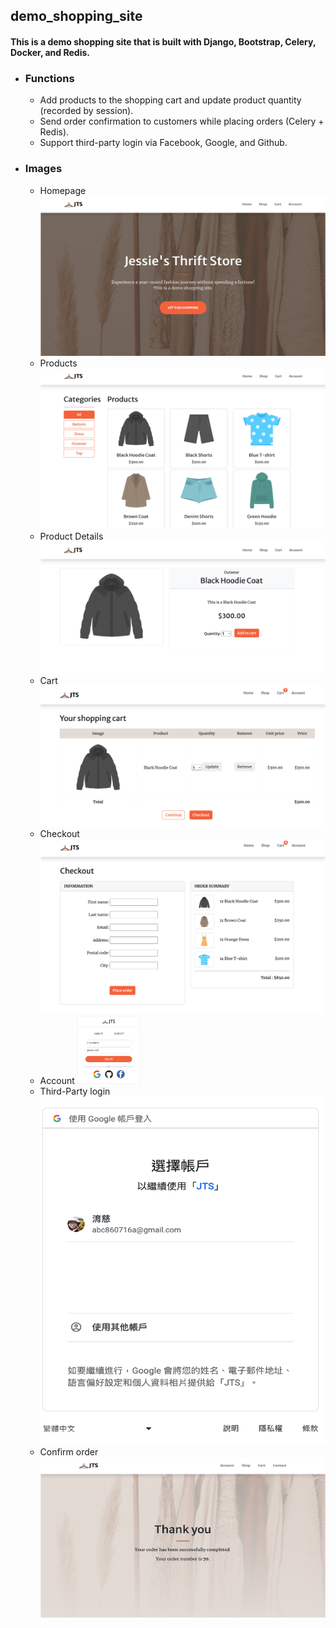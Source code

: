 ## demo_shopping_site
#### This is a demo shopping site that is built with Django, Bootstrap, Celery, Docker, and Redis.
- ### Functions
  - Add products to the shopping cart and update product quantity (recorded by session).
  - Send order confirmation to customers while placing orders (Celery + Redis).
  - Support third-party login via Facebook, Google, and Github.
- ### Images
  - Homepage
    ![image](https://github.com/yutzuuuuu/demo_shopping_site/blob/main/myshop/shop/static/img/homepage.png)
  - Products
    ![image](https://github.com/yutzuuuuu/demo_shopping_site/blob/main/myshop/shop/static/img/products.png)
  - Product Details
    ![image](https://github.com/yutzuuuuu/demo_shopping_site/blob/main/myshop/shop/static/img/product_details.png)
  - Cart
    ![image](https://github.com/yutzuuuuu/demo_shopping_site/blob/main/myshop/shop/static/img/cart.png)
  - Checkout
    ![image](https://github.com/yutzuuuuu/demo_shopping_site/blob/main/myshop/shop/static/img/checkout.png)
  - Account
    <img src="https://github.com/yutzuuuuu/demo_shopping_site/blob/main/myshop/shop/static/img/account.png" width="100">
  - Third-Party login
    ![image](https://github.com/yutzuuuuu/demo_shopping_site/blob/main/myshop/shop/static/img/third_party.png)
  - Confirm order
    ![image](https://github.com/yutzuuuuu/demo_shopping_site/blob/main/myshop/shop/static/img/confirm.png)

